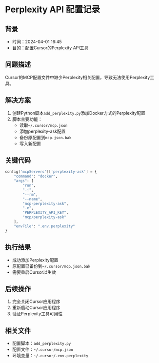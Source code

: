 # Perplexity API 配置记录

## 背景

- 时间：2024-04-01 16:45
- 目的：配置Cursor的Perplexity API工具

## 问题描述

Cursor的MCP配置文件中缺少Perplexity相关配置，导致无法使用Perplexity工具。

## 解决方案

1. 创建Python脚本`add_perplexity.py`添加Docker方式的Perplexity配置
2. 脚本主要功能：
   - 读取`~/.cursor/mcp.json`
   - 添加perplexity-ask配置
   - 备份原配置到`mcp.json.bak`
   - 写入新配置

## 关键代码

```python
config['mcpServers']['perplexity-ask'] = {
    "command": "docker",
    "args": [
        "run",
        "-i",
        "--rm",
        "--name",
        "mcp-perplexity-ask",
        "-e",
        "PERPLEXITY_API_KEY",
        "mcp/perplexity-ask"
    ],
    "envFile": ".env.perplexity"
}
```

## 执行结果

- 成功添加Perplexity配置
- 原配置已备份到`~/.cursor/mcp.json.bak`
- 需要重启Cursor以生效

## 后续操作

1. 完全关闭Cursor应用程序
2. 重新启动Cursor应用程序
3. 验证Perplexity工具可用性

## 相关文件

- 配置脚本：`add_perplexity.py`
- 配置文件：`~/.cursor/mcp.json`
- 环境变量：`~/.cursor/.env.perplexity`

